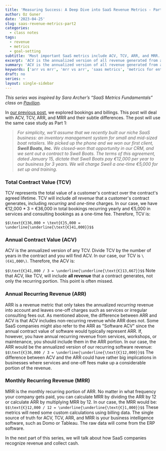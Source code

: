 ```yaml
---
title: 'Measuring Success: A Deep Dive into SaaS Revenue Metrics - Part 2'
author: Oz Guner
date: '2023-04-25'
slug: saas-revenue-metrics-part2
categories:
  - class notes
tags:
  - revenue
  - metrics
  - goal-setting
subtitle: 'Most important SaaS metrics include ACV, TCV, ARR, and MRR. Understanding the subtle differences between these metrics is crucial for making informed decisions at SaaS companies.'
excerpt: 'ACV is the annualized version of all revenue generated from a contract, while ARR only takes the recurring revenue into account. Understanding the subtle differences between these metrics is crucial for making informed decisions at SaaS companies.'
summary: 'ACV is the annualized version of all revenue generated from a contract, while ARR only takes the recurring revenue into account. Understanding the subtle differences between these metrics is crucial for making informed decisions at SaaS companies.'
keywords: ['arr vs mrr', 'mrr vs arr', 'saas metrics', 'metrics for enterprise sales','most important saas metrics', 'hubspot saas metrics', 'arr revenue', 'vanity metrics', 'conversion rate', 'erp software', 'business intelligence software', 'cac saas', 'ltv saas', 'saas revenue model', 'saas kpis', 'saas churn' ]
draft: no
series: ~
layout: single-sidebar
---
```

*This series was inspired by Sara Archer’s “SaaS Metrics Fundamentals” class on [Pavilion](https://www.joinpavilion.com/pavilion-university).*

In [our previous post](saas-revenue-metrics-part1/), we explored bookings and billings. This post will deal with ACV, TCV, ARR, and MRR and their subtle differences. The post will use the same case study as Part 1:

> *For simplicity, we'll assume that we recently built our niche SaaS business: an inventory
management system for small and mid-sized boat retailers. We picked up the phone and we
won our first client, **Swell Boats, Inc.** We closed-won that opportunity in our CRM, and we
sent out a contract to Swell Boats. The terms of this agreement, dated January 15, dictate that
Swell Boats pay €12,000 per year to our business for 3 years. We will charge Swell a one-time
€5,000 for set up and training.*

### Total Contract Value (TCV)
TCV represents the total value of a customer's contract over the contract's agreed lifetime. TCV will include *all revenue* that a customer's contract generates, including *recurring* and *one-time* charges. In our case, we have €12,000 * 3 = €36,000 in total bookings recurring yearly and €5,000 in services and consulting bookings as a one-time fee. Therefore, TCV is:

`$$\text{€}36,000 + \text{€}5,000 = \underline{\underline{\text{€}41,000}}$$`

### Annual Contract Value (ACV)
ACV is the annualized version of any TCV. Divide TCV by the number of years in the contract and you will find ACV. In our case, our TCV is `\(€41,000\)`. Therefore, the ACV is:

`$$\text{€}41,000 / 3 = \underline{\underline{\text{€}13,667}}$$`
Note that ACV, like TCV, will include **all revenue** that a contract generates, not only the recurring portion. This point is often missed.

### Annual Recurring Revenue (ARR)
ARR is a revenue metric that only takes the annualized *recurring* revenue into account and leaves one-off charges such as services or irregular consulting fees out. As mentioned above, the difference between ARR and ACV is that ACV includes non-recurring revenue while ARR does not. Some SaaS companies might also refer to the ARR as "Software ACV" since the annual contract value of software would typically represent ARR. If, however, you have annual recurring revenue from services, workshops, or maintenance, you should include them in the ARR portion. In our case, the ARR would be the annualized version of our recurring software revenue:
`$$\text{€}36,000 / 3 = \underline{\underline{\text{€}12,000}}$$`
The difference between ACV and the ARR could have rather big implications in businesses where services and one-off fees make up a considerable portion of the revenue.
### Monthly Recurring Revenue (MRR)
MRR is the monthly recurring portion of ARR. No matter in what frequency your company gets paid, you can calculate MRR by dividing the ARR by 12 or calculate ARR by multiplying MRR by 12. In our case, the MRR would be:
`$$\text{€}12,000 / 12 = \underline{\underline{\text{€}1,000}}$$`
These metrics will need some custom calculations using billing data. The single source of truth for ACV, TCV, ARR, and MRR is your business intelligence software, such as Domo or Tableau. The raw data will come from the ERP software.

In the next part of this series, we will talk about how SaaS companies recognize revenue and collect cash.
